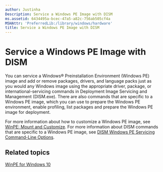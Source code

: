 ```yaml
---
author: Justinha
Description: Service a Windows PE Image with DISM
ms.assetid: 6434495a-bcec-47a5-a82c-756ab505cf4a
MSHAttr: 'PreferredLib:/library/windows/hardware'
title: Service a Windows PE Image with DISM
---
```


# Service a Windows PE Image with DISM


You can service a Windows® Preinstallation Environment (Windows PE) image and add or remove packages, drivers, and language packs just as you would any Windows image using the appropriate driver, package, or international-servicing commands in Deployment Image Servicing and Management (DISM.exe). There are also commands that are specific to a Windows PE image, which you can use to prepare the Windows PE environment, enable profiling, list packages and prepare the Windows PE image for deployment.

For more information about how to customize a Windows PE image, see [WinPE: Mount and Customize](winpe-mount-and-customize.md). For more information about DISM commands that are specific to a Windows PE image, see [DISM Windows PE Servicing Command-Line Options](dism-windows-pe-servicing-command-line-options.md).

## <span id="related_topics"></span>Related topics


[WinPE for Windows 10](winpe-intro.md)

 

 






